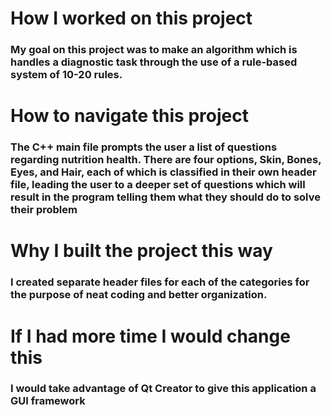 # How I worked on this project

### My goal on this project was to make an algorithm which is handles a diagnostic task through the use of a rule-based system of 10-20 rules.

# How to navigate this project

### The C++ main file prompts the user a list of questions regarding nutrition health. There are four options, Skin, Bones, Eyes, and Hair, each of which is classified in their own header file, leading the user to a deeper set of questions which will result in the program telling them what they should do to solve their problem

# Why I built the project this way

### I created separate header files for each of the categories for the purpose of neat coding and better organization. 

# If I had more time I would change this

### I would take advantage of Qt Creator to give this application a GUI framework
